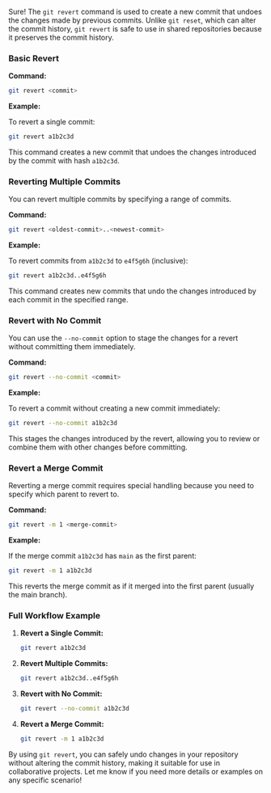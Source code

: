 Sure! The `git revert` command is used to create a new commit that undoes the changes made by previous commits. Unlike `git reset`, which can alter the commit history, `git revert` is safe to use in shared repositories because it preserves the commit history.

### Basic Revert

**Command:**

```sh
git revert <commit>
```

**Example:**

To revert a single commit:

```sh
git revert a1b2c3d
```

This command creates a new commit that undoes the changes introduced by the commit with hash `a1b2c3d`.

### Reverting Multiple Commits

You can revert multiple commits by specifying a range of commits.

**Command:**

```sh
git revert <oldest-commit>..<newest-commit>
```

**Example:**

To revert commits from `a1b2c3d` to `e4f5g6h` (inclusive):

```sh
git revert a1b2c3d..e4f5g6h
```

This command creates new commits that undo the changes introduced by each commit in the specified range.

### Revert with No Commit

You can use the `--no-commit` option to stage the changes for a revert without committing them immediately.

**Command:**

```sh
git revert --no-commit <commit>
```

**Example:**

To revert a commit without creating a new commit immediately:

```sh
git revert --no-commit a1b2c3d
```

This stages the changes introduced by the revert, allowing you to review or combine them with other changes before committing.

### Revert a Merge Commit

Reverting a merge commit requires special handling because you need to specify which parent to revert to.

**Command:**

```sh
git revert -m 1 <merge-commit>
```

**Example:**

If the merge commit `a1b2c3d` has `main` as the first parent:

```sh
git revert -m 1 a1b2c3d
```

This reverts the merge commit as if it merged into the first parent (usually the main branch).

### Full Workflow Example

1. **Revert a Single Commit:**

   ```sh
   git revert a1b2c3d
   ```

2. **Revert Multiple Commits:**

   ```sh
   git revert a1b2c3d..e4f5g6h
   ```

3. **Revert with No Commit:**

   ```sh
   git revert --no-commit a1b2c3d
   ```

4. **Revert a Merge Commit:**

   ```sh
   git revert -m 1 a1b2c3d
   ```

By using `git revert`, you can safely undo changes in your repository without altering the commit history, making it suitable for use in collaborative projects. Let me know if you need more details or examples on any specific scenario!
